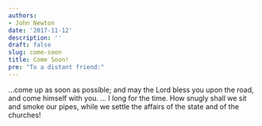 ```yaml
---
authors:
- John Newton
date: '2017-11-12'
description: ''
draft: false
slug: come-soon
title: Come Soon!
pre: "To a distant friend:"
---
```

...come up as soon as possible; and may the Lord bless you upon the road, and come himself with you. ... I long for the time. How snugly shall we sit and smoke our pipes, while we settle the affairs of the state and of the churches!



